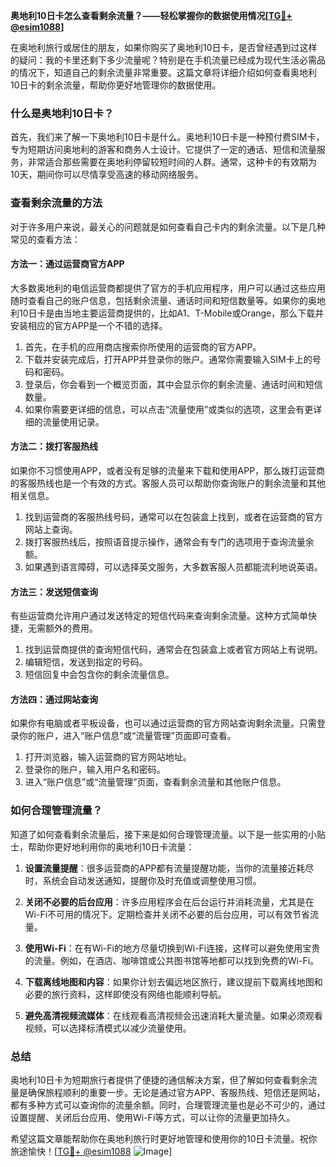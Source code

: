 **奥地利10日卡怎么查看剩余流量？——轻松掌握你的数据使用情况[[TG💪+ @esim1088](https://t.me/s/esim1088)]**

在奥地利旅行或居住的朋友，如果你购买了奥地利10日卡，是否曾经遇到过这样的疑问：我的卡里还剩下多少流量呢？特别是在手机流量已经成为现代生活必需品的情况下，知道自己的剩余流量非常重要。这篇文章将详细介绍如何查看奥地利10日卡的剩余流量，帮助你更好地管理你的数据使用。

### 什么是奥地利10日卡？

首先，我们来了解一下奥地利10日卡是什么。奥地利10日卡是一种预付费SIM卡，专为短期访问奥地利的游客和商务人士设计。它提供了一定的通话、短信和流量服务，非常适合那些需要在奥地利停留较短时间的人群。通常，这种卡的有效期为10天，期间你可以尽情享受高速的移动网络服务。

### 查看剩余流量的方法

对于许多用户来说，最关心的问题就是如何查看自己卡内的剩余流量。以下是几种常见的查看方法：

#### 方法一：通过运营商官方APP

大多数奥地利的电信运营商都提供了官方的手机应用程序，用户可以通过这些应用随时查看自己的账户信息，包括剩余流量、通话时间和短信数量等。如果你的奥地利10日卡是由当地主要运营商提供的，比如A1、T-Mobile或Orange，那么下载并安装相应的官方APP是一个不错的选择。

1. 首先，在手机的应用商店搜索你所使用的运营商的官方APP。
2. 下载并安装完成后，打开APP并登录你的账户。通常你需要输入SIM卡上的号码和密码。
3. 登录后，你会看到一个概览页面，其中会显示你的剩余流量、通话时间和短信数量。
4. 如果你需要更详细的信息，可以点击“流量使用”或类似的选项，这里会有更详细的流量使用记录。

#### 方法二：拨打客服热线

如果你不习惯使用APP，或者没有足够的流量来下载和使用APP，那么拨打运营商的客服热线也是一个有效的方式。客服人员可以帮助你查询账户的剩余流量和其他相关信息。

1. 找到运营商的客服热线号码，通常可以在包装盒上找到，或者在运营商的官方网站上查询。
2. 拨打客服热线后，按照语音提示操作，通常会有专门的选项用于查询流量余额。
3. 如果遇到语言障碍，可以选择英文服务，大多数客服人员都能流利地说英语。

#### 方法三：发送短信查询

有些运营商允许用户通过发送特定的短信代码来查询剩余流量。这种方式简单快捷，无需额外的费用。

1. 找到运营商提供的查询短信代码，通常会在包装盒上或者官方网站上有说明。
2. 编辑短信，发送到指定的号码。
3. 短信回复中会包含你的剩余流量信息。

#### 方法四：通过网站查询

如果你有电脑或者平板设备，也可以通过运营商的官方网站查询剩余流量。只需登录你的账户，进入“账户信息”或“流量管理”页面即可查看。

1. 打开浏览器，输入运营商的官方网站地址。
2. 登录你的账户，输入用户名和密码。
3. 进入“账户信息”或“流量管理”页面，查看剩余流量和其他账户信息。

### 如何合理管理流量？

知道了如何查看剩余流量后，接下来是如何合理管理流量。以下是一些实用的小贴士，帮助你更好地利用你的奥地利10日卡流量：

1. **设置流量提醒**：很多运营商的APP都有流量提醒功能，当你的流量接近耗尽时，系统会自动发送通知，提醒你及时充值或调整使用习惯。
   
2. **关闭不必要的后台应用**：许多应用程序会在后台运行并消耗流量，尤其是在Wi-Fi不可用的情况下。定期检查并关闭不必要的后台应用，可以有效节省流量。

3. **使用Wi-Fi**：在有Wi-Fi的地方尽量切换到Wi-Fi连接，这样可以避免使用宝贵的流量。例如，在酒店、咖啡馆或公共图书馆等地都可以找到免费的Wi-Fi。

4. **下载离线地图和内容**：如果你计划去偏远地区旅行，建议提前下载离线地图和必要的旅行资料，这样即使没有网络也能顺利导航。

5. **避免高清视频流媒体**：在线观看高清视频会迅速消耗大量流量。如果必须观看视频，可以选择标清模式以减少流量使用。

### 总结

奥地利10日卡为短期旅行者提供了便捷的通信解决方案，但了解如何查看剩余流量是确保旅程顺利的重要一步。无论是通过官方APP、客服热线、短信还是网站，都有多种方式可以查询你的流量余额。同时，合理管理流量也是必不可少的，通过设置提醒、关闭后台应用、使用Wi-Fi等方式，可以让你的流量更加持久。

希望这篇文章能帮助你在奥地利旅行时更好地管理和使用你的10日卡流量。祝你旅途愉快！[[TG💪+ @esim1088](https://t.me/s/esim1088) ![Image](https://i.postimg.cc/4NQfJmqS/Snipaste-2025-05-13-00-14-12.png)]